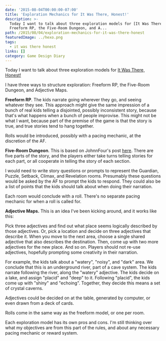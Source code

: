 ```yaml
---
date: '2015-08-04T00:00:00-07:00'
title: 'Exploration Mechanics for It Was There, Honest!'
description: >-
  Today I want to talk about three exploration models for [It Was There, Honest!](/2015/07/08/it-was-there-honest/) I have three ways to structure exploration:
  Freeform RP, the Five-Room Dungeon, and A...
path: /2015/08/04/exploration-mechanics-for-it-was-there-honest
featuredImage: ../hexo.png
tags:
  - it was there honest
links: []
category: Game Design Diary
---
```


Today I want to talk about three exploration models for
[It Was There, Honest!](/2015/07/08/it-was-there-honest/)

I have three ways to structure exploration: Freeform RP, the Five-Room Dungeon, and Adjective Maps.

<!-- more -->

**Freeform RP**.
The kids narrate going wherever they go, and seeing whatever they see.
This approach might give the same impression of a bunch of real kids
telling a disjointed, possibly inconsistent story,
because that's what happens when a bunch of people improvise.
This might not be what I want,
because part of the premise of the game is that the story is true,
and true stories tend to hang together.

Rolls would be introduced, possibly with a pacing mechanic, at the
discretion of the AF.

**Five-Room Dungeon**.
This is based on JohnnFour's post
[here](http://strolen.com/viewing/5_Room_Dungeon).
There are five parts of the story,
and the players either take turns telling stories for each part,
or all cooperate in telling the story of each section.

I would need to write story questions or prompts to represent the
Guardian, Puzzle, Setback, Climax, and Revelation rooms.
Presumably these questions would be asked by the AF to prompt
the kids to respond.
They could also be a list of points that the kids should talk about when doing their narration.

Each room would conclude with a roll. There's no separate pacing
mechanic for when a roll is called for.

**Adjective Maps.**
This is an idea I've been kicking around, and it works like this:

Pick three adjectives and find out what place seems logically
described by those adjectives.
Or, pick a location and decide on three adjectives that describe it.
When you move to the next area, choose a single shared adjective that
also describes the destination.
Then, come up with two more adjectives for the new place.
And so on.
Players should not re-use adjectives, hopefully prompting some creativity in their narration.

For example, the kids talk about a "watery", "noisy", and "dark" area.
We conclude that this is an underground river, part of a cave system.
The kids narrate following the river, along the "watery" adjective.
The kids decide on a lake, and assign "placid" and "deep" to it.
Following "placid", the kids come up with "shiny" and "echoing".
Together, they decide this means a set of crystal caverns.

Adjectives could be decided on at the table,
generated by computer, or even drawn from a deck of cards.

Rolls come in the same way as the freeform model, or one per room.

Each exploration model has its own pros and cons.
I'm still thinking over what my objectives are from this part of the rules,
and about any necessary pacing mechanic or reward system.
